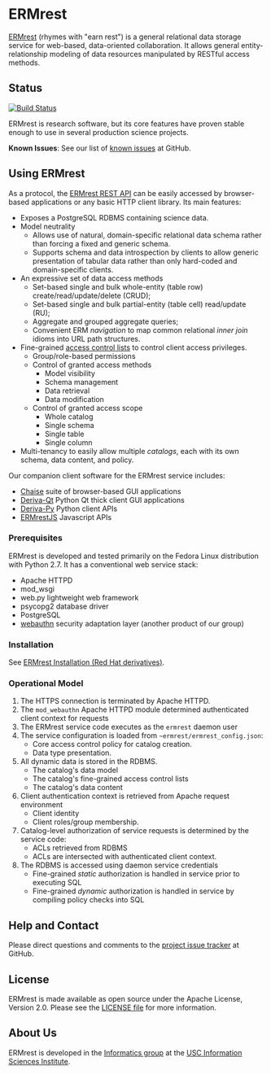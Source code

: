 # ERMrest

[ERMrest](http://github.com/informatics-isi-edu/ermrest) (rhymes with
"earn rest") is a general relational data storage service for web-based, data-oriented collaboration. It allows general entity-relationship modeling of data resources manipulated by RESTful access methods.

## Status

[![Build Status](https://github.com/informatics-isi-edu/ermrest/actions/workflows/main.yml/badge.svg)](https://github.com/informatics-isi-edu/ermrest/actions/workflows/main.yml)

ERMrest is research software, but its core features have proven stable enough to use in several production science projects.

**Known Issues**: See our list of [known issues](https://github.com/informatics-isi-edu/ermrest/issues?q=is%3Aopen+is%3Aissue+label%3Abug) at GitHub.

## Using ERMrest

As a protocol, the [ERMrest REST API](docs/api-doc/index.md) can be easily accessed by browser-based applications or any basic HTTP client library. Its main features:
- Exposes a PostgreSQL RDBMS containing science data.
- Model neutrality
   - Allows use of natural, domain-specific relational data schema rather than forcing a fixed and generic schema.
   - Supports schema and data introspection by clients to allow generic presentation of tabular data rather than only hard-coded and domain-specific clients.
- An expressive set of data access methods
   - Set-based single and bulk whole-entity (table row) create/read/update/delete (CRUD);
   - Set-based single and bulk partial-entity (table cell) read/update (RU);
   - Aggregate and grouped aggregate queries;
   - Convenient ERM _navigation_ to map common relational _inner join_ idioms into URL path structures.
- Fine-grained [access control lists](docs/user-doc/acls.md) to control client access privileges.
   - Group/role-based permissions
   - Control of granted access methods
      - Model visibility
      - Schema management
      - Data retrieval
      - Data modification
   - Control of granted access scope
      - Whole catalog
      - Single schema
      - Single table
      - Single column
- Multi-tenancy to easily allow multiple _catalogs_, each with its own schema, data content, and policy.

Our companion client software for the ERMrest service includes:
- [Chaise](https://github.com/informatics-isi-edu/chaise) suite of browser-based GUI applications
- [Deriva-Qt](https://github.com/informatics-isi-edu/deriva-qt) Python Qt thick client GUI applications
- [Deriva-Py](https://github.com/informatics-isi-edu/deriva-py) Python client APIs
- [ERMrestJS](https://github.com/informatics-isi-edu/ermrestjs) Javascript APIs

### Prerequisites

ERMrest is developed and tested primarily on the Fedora Linux distribution with Python 2.7. It has a conventional web service stack:
- Apache HTTPD
- mod_wsgi
- web.py lightweight web framework
- psycopg2 database driver
- PostgreSQL
- [webauthn](https://github.com/informatics-isi-edu/webauthn) security adaptation layer (another product of our group)

### Installation

See [ERMrest Installation (Red Hat derivatives)](docs/user-doc/install-redhat.md).

### Operational Model

1. The HTTPS connection is terminated by Apache HTTPD.
2. The `mod_webauthn` Apache HTTPD module determined authenticated client context for requests
3. The ERMrest service code executes as the `ermrest` daemon user
4. The service configuration is loaded from `~ermrest/ermrest_config.json`:
   - Core access control policy for catalog creation.
   - Data type presentation.
5. All dynamic data is stored in the RDBMS.
   - The catalog's data model
   - The catalog's fine-grained access control lists
   - The catalog's data content
6. Client authentication context is retrieved from Apache request environment
   - Client identity
   - Client roles/group membership.
7. Catalog-level authorization of service requests is determined by the service code:
   - ACLs retrieved from RDBMS
   - ACLs are intersected with authenticated client context.
8. The RDBMS is accessed using daemon service credentials
   - Fine-grained *static* authorization is handled in service prior to executing SQL
   - Fine-grained *dynamic* authorization is handled in service by compiling policy checks into SQL

## Help and Contact

Please direct questions and comments to the [project issue tracker](https://github.com/informatics-isi-edu/ermrest/issues) at GitHub.

## License

ERMrest is made available as open source under the Apache License,
Version 2.0. Please see the [LICENSE file](LICENSE) for more
information.

## About Us

ERMrest is developed in the
[Informatics group](http://www.isi.edu/research_groups/informatics/home)
at the [USC Information Sciences Institute](http://www.isi.edu).

